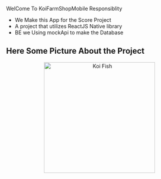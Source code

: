 WelCome To KoiFarmShopMobile Responsiblity
- We Make this App for the Score Project
- A project that utilizes ReactJS Native library
- BE we Using mockApi to make the Database 
## Here Some Picture About the Project 
<p align="center">
  <img src="[https://github.com/your-username/your-repo/raw/main/assets/koi-fish.png](https://raw.githubusercontent.com/NguyenLock/KoiFarmShopMobile/refs/heads/master/assets/login.jpg?token=GHSAT0AAAAAACXU5UMORLDYP235XQBUMTYQZY6OQRQ)" width="300" alt="Koi Fish">
</p>
